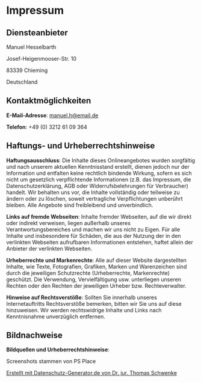 <h1>Impressum</h1>
<h2 id="m46">Diensteanbieter</h2>
<p> Manuel Hesselbarth</p>
<p> Josef-Heigenmooser-Str. 10</p>
<p> 83339 Chieming</p>
<p> Deutschland</p>
<ul class="m-elements"></ul><h2 id="m56">Kontaktmöglichkeiten</h2><p><strong>E-Mail-Adresse</strong>: <a href="mailto:manuel.h@email.de">manuel.h@email.de</a></p>
<p><strong>Telefon</strong>: +49 (0) 3212 61 09 364</p>
<h2 id="m65">Haftungs- und Urheberrechtshinweise</h2><p><strong>Haftungsausschluss</strong>: Die Inhalte dieses Onlineangebotes wurden sorgfältig und nach unserem aktuellen Kenntnisstand erstellt, dienen jedoch nur der Information und entfalten keine rechtlich bindende Wirkung, sofern es sich nicht um gesetzlich verpflichtende Informationen (z.B. das Impressum, die Datenschutzerklärung, AGB oder Widerrufsbelehrungen für Verbraucher) handelt. Wir behalten uns vor, die Inhalte vollständig oder teilweise zu ändern oder zu löschen, soweit vertragliche Verpflichtungen unberührt bleiben. Alle Angebote sind freibleibend und unverbindlich. </p>
<p><strong>Links auf fremde Webseiten</strong>: Inhalte fremder Webseiten, auf die wir direkt oder indirekt verweisen, liegen außerhalb unseres Verantwortungsbereiches und machen wir uns nicht zu Eigen. Für alle Inhalte und insbesondere für Schäden, die aus der Nutzung der in den verlinkten Webseiten aufrufbaren Informationen entstehen, haftet allein der Anbieter der verlinkten Webseiten.</p>
<p><strong>Urheberrechte und Markenrechte</strong>: Alle auf dieser Website dargestellten Inhalte, wie Texte, Fotografien, Grafiken, Marken und Warenzeichen sind durch die jeweiligen Schutzrechte (Urheberrechte, Markenrechte) geschützt. Die Verwendung, Vervielfältigung usw. unterliegen unseren Rechten oder den Rechten der jeweiligen Urheber bzw. Rechteverwalter.</p>
<p><strong>Hinweise auf Rechtsverstöße</strong>: Sollten Sie innerhalb unseres Internetauftritts Rechtsverstöße bemerken, bitten wir Sie uns auf diese hinzuweisen. Wir werden rechtswidrige Inhalte und Links nach Kenntnisnahme unverzüglich entfernen.</p>
<h2 id="m169">Bildnachweise</h2><p><strong>Bildquellen und Urheberrechtshinweise</strong>:</p> <p>Screenshots stammen von PS Place</p>
<p></p>
<p class="seal"><a href="https://datenschutz-generator.de/?l=de" title="Rechtstext von Dr. Schwenke - für weitere Informationen bitte anklicken." target="_blank">Erstellt mit Datenschutz-Generator.de von Dr. jur. Thomas Schwenke</a></p>